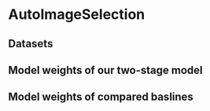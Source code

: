 # AutoImageSelection


## Datasets

## Model weights of our two-stage model

## Model weights of compared baslines

